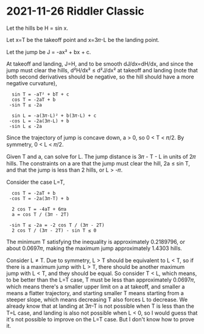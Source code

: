 2021-11-26 Riddler Classic
==========================
Let the hills be H = sin x.

Let x=T be the takeoff point and x=3𝜋-L be the landing point.

Let the jump be J = -ax² + bx + c.

At takeoff and landing, J=H, and to be smooth dJ/dx=dH/dx, and since the
jump must clear the hills, d²H/dx² ≤ d²J/dx² at takeoff and landing (note
that both second derivatives should be negative, so the hill should have a
more negative curvature),
```
  sin T = -aT² + bT + c
  cos T = -2aT + b
 -sin T ≤ -2a

  sin L = -a(3𝜋-L)² + b(3𝜋-L) + c
 -cos L = -2a(3𝜋-L) + b
 -sin L ≤ -2a
```

Since the trajectory of jump is concave down, a > 0, so 0 < T < 𝜋/2.
By symmetry, 0 < L < 𝜋/2.

Given T and a, can solve for L.  The jump distance is 3𝜋 - T - L in units
of 2𝜋 hills.  The constraints on a are that the jump must clear the hill,
2a ≤ sin T, and that the jump is less than 2 hills, or L > -𝜋.

Consider the case L=T,
```
  cos T = -2aT + b
 -cos T = -2a(3𝜋-T) + b

  2 cos T = -4aT + 6𝜋a
  a = cos T / (3𝜋 - 2T)

 -sin T ≤ -2a = -2 cos T / (3𝜋 - 2T)
  2 cos T / (3𝜋 - 2T) - sin T ≤ 0
```
The minimum T satisfying the inequality is approximately 0.2189796,
or about 0.0697𝜋, making the maximum jump approximately 1.4303 hills.

Consider L ≠ T.  Due to symmetry, L > T should be equivalent to L < T, so
if there is a maximum jump with L > T, there should be another maximum jump
with L < T, and they should be equal.  So consider T < L, which means, to
be better than the L=T case, T must be less than approximately 0.0697𝜋,
which means there's a smaller upper limit on a at takeoff, and smaller
a means a flatter trajectory, and starting smaller T means starting from a
steeper slope, which means decreasing T also forces L to decrease.
We already know that at landing at 3𝜋-T is not possible when T is less
than the T=L case, and landing is also not possible when L < 0, so I would
guess that it's not possible to improve on the L=T case.  But I don't know
how to prove it.
